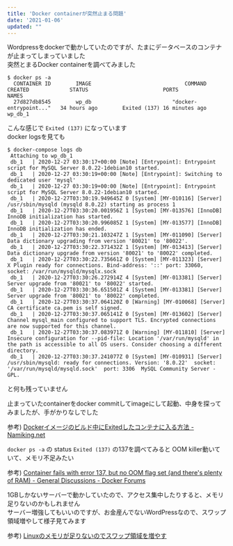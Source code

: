 ```yaml
---
title: 'Docker containerが突然止まる問題'
date: '2021-01-06'
updated: ""
---
```


Wordpressをdockerで動かしていたのですが、たまにデータベースのコンテナが止まってしまっていました  
突然とまるDocker containerを調べてみました  

```
$ docker ps -a
  CONTAINER ID        IMAGE                              COMMAND                  CREATED             STATUS                        PORTS                   NAMES
  27d827db8545        wp_db                          "docker-entrypoint..."   34 hours ago        Exited (137) 16 minutes ago                           wp_db_1
```

こんな感じで `Exited (137)` になっています  
docker logsを見ても

```
$ docker-compose logs db
 Attaching to wp_db_1
 db_1   | 2020-12-27 03:30:17+00:00 [Note] [Entrypoint]: Entrypoint script for MySQL Server 8.0.22-1debian10 started.
 db_1   | 2020-12-27 03:30:19+00:00 [Note] [Entrypoint]: Switching to dedicated user 'mysql'
 db_1   | 2020-12-27 03:30:19+00:00 [Note] [Entrypoint]: Entrypoint script for MySQL Server 8.0.22-1debian10 started.
 db_1   | 2020-12-27T03:30:19.949645Z 0 [System] [MY-010116] [Server] /usr/sbin/mysqld (mysqld 8.0.22) starting as process 1
 db_1   | 2020-12-27T03:30:20.001956Z 1 [System] [MY-013576] [InnoDB] InnoDB initialization has started.
 db_1   | 2020-12-27T03:30:20.996085Z 1 [System] [MY-013577] [InnoDB] InnoDB initialization has ended.
 db_1   | 2020-12-27T03:30:21.103247Z 1 [System] [MY-011090] [Server] Data dictionary upgrading from version '80021' to '80022'.
 db_1   | 2020-12-27T03:30:22.371432Z 1 [System] [MY-013413] [Server] Data dictionary upgrade from version '80021' to '80022' completed.
 db_1   | 2020-12-27T03:30:22.735661Z 0 [System] [MY-011323] [Server] X Plugin ready for connections. Bind-address: '::' port: 33060, socket: /var/run/mysqld/mysqlx.sock
 db_1   | 2020-12-27T03:30:26.272914Z 4 [System] [MY-013381] [Server] Server upgrade from '80021' to '80022' started.
 db_1   | 2020-12-27T03:30:36.651501Z 4 [System] [MY-013381] [Server] Server upgrade from '80021' to '80022' completed.
 db_1   | 2020-12-27T03:30:37.064120Z 0 [Warning] [MY-010068] [Server] CA certificate ca.pem is self signed.
 db_1   | 2020-12-27T03:30:37.065141Z 0 [System] [MY-013602] [Server] Channel mysql_main configured to support TLS. Encrypted connections are now supported for this channel.
 db_1   | 2020-12-27T03:30:37.083971Z 0 [Warning] [MY-011810] [Server] Insecure configuration for --pid-file: Location '/var/run/mysqld' in the path is accessible to all OS users. Consider choosing a different directory.
 db_1   | 2020-12-27T03:30:37.241077Z 0 [System] [MY-010931] [Server] /usr/sbin/mysqld: ready for connections. Version: '8.0.22'  socket: '/var/run/mysqld/mysqld.sock'  port: 3306  MySQL Community Server - GPL.
 ```

 と何も残っていません  

 止まっていたcontainerをdocker commitしてimageにして起動、中身を探ってみましたが、手がかりなしでした  

 参考) [Dockerイメージのビルド中にExitedしたコンテナに入る方法 \- Namiking\.net](https://blog.namiking.net/post/2015/09/docker-exec-exited/)

 `docker ps -a` の status `Exited (137)` の137を調べてみると OOM killer動いていて、メモリ不足みたい

 参考) [Container fails with error 137, but no OOM flag set \(and there's plenty of RAM\) \- General Discussions \- Docker Forums](https://forums.docker.com/t/container-fails-with-error-137-but-no-oom-flag-set-and-theres-plenty-of-ram/69336)

1GBしかないサーバーで動かしていたので、アクセス集中したりすると、メモリ足りないのかもしれません  
サーバー増強してもいいのですが、お金産んでないWordPressなので、スワップ領域増やして様子見てみます

参考) [Linuxのメモリが足りないのでスワップ領域を増やす](/create-swap-area/)